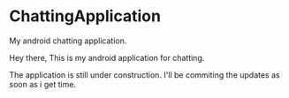# ChattingApplication
My android chatting application.

Hey there,
This is my android application for chatting.

The application is still under construction. I'll be commiting the updates as soon as i get time.
